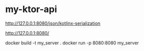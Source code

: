 # my-ktor-api


http://127.0.0.1:8080/json/kotlinx-serialization

http://127.0.0.1:8080/



docker build -t my_server .
docker run -p 8080:8080 my_server
